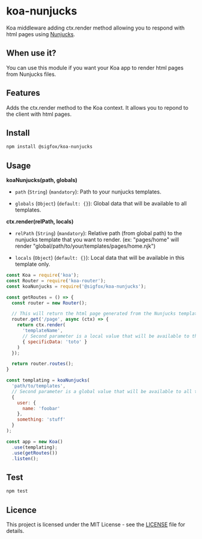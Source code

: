 # koa-nunjucks

Koa middleware adding ctx.render method allowing you to respond with html pages using [Nunjucks](https://www.npmjs.com/package/nunjucks).

## When use it?

You can use this module if you want your Koa app to render html pages from Nunjucks files.

## Features

Adds the ctx.render method to the Koa context.
It allows you to repond to the client with html pages.

## Install

```bash
npm install @sigfox/koa-nunjucks
```

## Usage

**koaNunjucks(path, globals)**

- `path` (`String`) (`mandatory`): Path to your nunjucks templates.

- `globals` (`Object`) (`default: {}`): Global data that will be available to all templates.

**ctx.render(relPath, locals)**

- `relPath` (`String`) (`mandatory`): Relative path (from global path) to the nunjucks template that you want to render. (ex: "pages/home" will render "global/path/to/your/templates/pages/home.njk")

- `locals` (`Object`) (`default: {}`): Local data that will be available in this template only.

```javascript
const Koa = require('koa');
const Router = require('koa-router');
const koaNunjucks = require('@sigfox/koa-nunjucks');

const getRoutes = () => {
  const router = new Router();

  // This will return the html page generated from the Nunjucks template provided to ctx.render
  router.get('/page', async (ctx) => {
    return ctx.render(
      'templateName',
      // Second parameter is a local value that will be available to this template.
      { specificData: 'toto' }
    )
  });

  return router.routes();
}

const templating = koaNunjucks(
  'path/to/templates',
  // Second parameter is a global value that will be available to all templates.
  {
    user: {
      name: 'foobar'
    },
    something: 'stuff'
  }
);

const app = new Koa()
  .use(templating);
  .use(getRoutes())
  .listen();
```

## Test

```bash
npm test
```

## Licence

This project is licensed under the MIT License - see the [LICENSE](https://github.com/sigfox/javascript/blob/master/LICENSE) file for details.
